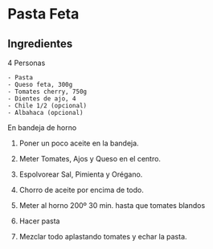 # Pasta Feta

## Ingredientes
4 Personas

```
- Pasta
- Queso feta, 300g
- Tomates cherry, 750g
- Dientes de ajo, 4
- Chile 1/2 (opcional)
- Albahaca (opcional)
```

En bandeja de horno
1. Poner un poco aceite en la bandeja.
1. Meter Tomates, Ajos y Queso en el centro.
1. Espolvorear Sal, Pimienta y Orégano.
1. Chorro de aceite por encima de todo.

1. Meter al horno 200º 30 min. hasta que tomates blandos

1. Hacer pasta

1. Mezclar todo aplastando tomates y echar la pasta.

